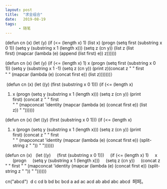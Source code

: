 ```yaml
---
layout: post
title:  "求全组合"
date:   2019-08-19
tags:
      - 随笔
---
```



(defun cn (x) (let (y) (if (\<= (length x) 1) (list x) (progn (setq
first (substring x 0 1)) (setq y (substring x 1 (length x))) (setq z (cn
y)) (list z (list first) (mapcar (lambda (e) (append (list first) e))
z))))))



(defun cn (x) (let (y) (if (\<= (length x) 1) x (progn (setq first
(substring x 0 1)) (setq y (substring x 1 -1) (setq z (cn y)) (print
z)(concat z \" \" first \" \" (mapcar (lambda (e) (concat first
e)) (list z)))))))）



 (defun cn (x) (let ((y) (first (substring x 0 1))) (if (\<= (length x)
1) x (progn (setq y (substring x 1 (length x))) (setq z (cn y)) (print
first) (concat z \" \" first
\" \" (mapconcat \'identity (mapcar (lambda (e) (concat first e)) (list
z)) \" \"))))))



(defun cn (x) (let ((y) (first (substring x 0 1))) (if (\<= (length x)
1) x (progn (setq y (substring x 1 (length x))) (setq z (cn y)) (print
first) (concat z \" \" first
\" \" (mapconcat \'identity (mapcar (lambda (e) (concat first
e)) (split-string z \" \")) \" \"))))))



(defun cn (x)
  (let ((y)
    (first (substring x 0 1)))
    (if (\<= (length x) 1)
    x
      (progn
    (setq y (substring x 1 (length x)))
    (setq z (cn y))
    (concat z \" \" first
\" \" (mapconcat \'identity (mapcar (lambda (e) (concat first
e)) (split-string z \" \")) \" \"))))))

cn(\"abcd\") 
d c cd b bd bc bcd a ad ac acd ab abd abc abcd
 呵呵。 
  



